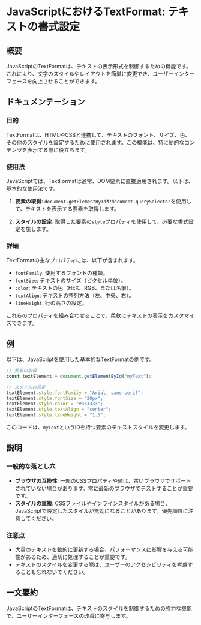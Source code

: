 <!--
Meta Description: # JavaScriptにおけるTextFormat: テキストの書式設定 ## 概要 JavaScriptのTextFormatは、テキストの表示形式を制御するための機能です。これにより、文字のスタイルやレイアウトを簡単に変更でき、ユーザーインターフェースを向上させることができます。 ## ドキュ...
Meta Keywords: style, textelement, document, javascriptのtextformatは, 以下は
-->

# JavaScriptにおけるTextFormat: テキストの書式設定

## 概要
JavaScriptのTextFormatは、テキストの表示形式を制御するための機能です。これにより、文字のスタイルやレイアウトを簡単に変更でき、ユーザーインターフェースを向上させることができます。

## ドキュメンテーション
### 目的
TextFormatは、HTMLやCSSと連携して、テキストのフォント、サイズ、色、その他のスタイルを設定するために使用されます。この機能は、特に動的なコンテンツを表示する際に役立ちます。

### 使用法
JavaScriptでは、TextFormatは通常、DOM要素に直接適用されます。以下は、基本的な使用法です。

1. **要素の取得**: `document.getElementById`や`document.querySelector`を使用して、テキストを表示する要素を取得します。
   
2. **スタイルの設定**: 取得した要素の`style`プロパティを使用して、必要な書式設定を施します。

### 詳細
TextFormatの主なプロパティには、以下が含まれます。

- `fontFamily`: 使用するフォントの種類。
- `fontSize`: テキストのサイズ（ピクセル単位）。
- `color`: テキストの色（HEX、RGB、または名前）。
- `textAlign`: テキストの整列方法（左、中央、右）。
- `lineHeight`: 行の高さの設定。

これらのプロパティを組み合わせることで、柔軟にテキストの表示をカスタマイズできます。

## 例
以下は、JavaScriptを使用した基本的なTextFormatの例です。

```javascript
// 要素の取得
const textElement = document.getElementById("myText");

// スタイルの設定
textElement.style.fontFamily = "Arial, sans-serif";
textElement.style.fontSize = "20px";
textElement.style.color = "#333333";
textElement.style.textAlign = "center";
textElement.style.lineHeight = "1.5";
```

このコードは、`myText`というIDを持つ要素のテキストスタイルを変更します。

## 説明
### 一般的な落とし穴
- **ブラウザの互換性**: 一部のCSSプロパティや値は、古いブラウザでサポートされていない場合があります。常に最新のブラウザでテストすることが重要です。
- **スタイルの重複**: CSSファイルやインラインスタイルがある場合、JavaScriptで設定したスタイルが無効になることがあります。優先順位に注意してください。

### 注意点
- 大量のテキストを動的に更新する場合、パフォーマンスに影響を与える可能性があるため、適切に処理することが重要です。
- テキストのスタイルを変更する際は、ユーザーのアクセシビリティを考慮することも忘れないでください。

## 一文要約
JavaScriptのTextFormatは、テキストのスタイルを制御するための強力な機能で、ユーザーインターフェースの改善に寄与します。